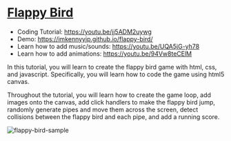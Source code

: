 # [Flappy Bird](https://youtu.be/jj5ADM2uywg)
- Coding Tutorial: https://youtu.be/jj5ADM2uywg
- Demo: https://imkennyyip.github.io/flappy-bird/
- Learn how to add music/sounds: https://youtu.be/UQA5jG-yh78
- Learn how to add animations: https://youtu.be/94Vw8teCElM

In this tutorial, you will learn to create the flappy bird game with html, css, and javascript. Specifically, you will learn how to code the game using html5 canvas. 

Throughout the tutorial, you will learn how to create the game loop, add images onto the canvas, add click handlers to make the flappy bird jump, randomly generate pipes and move them across the screen, detect collisions between the flappy bird and each pipe, and add a running score. 

![flappy-bird-sample](https://user-images.githubusercontent.com/78777681/219966636-72584cb3-d471-41c0-872f-62c230dccc47.png)
